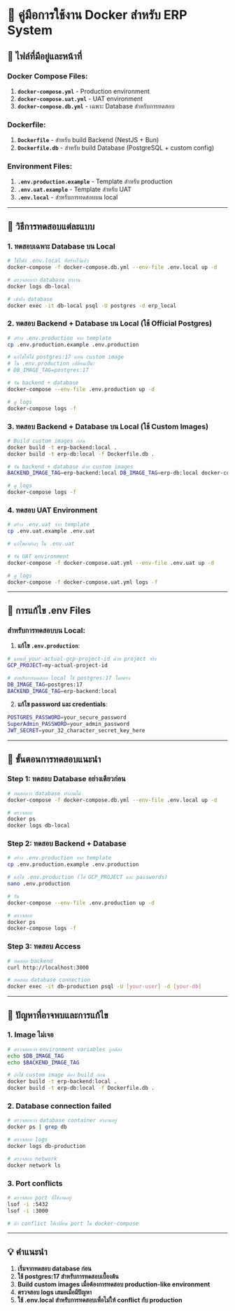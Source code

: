 # 🐳 คู่มือการใช้งาน Docker สำหรับ ERP System

## 📁 ไฟล์ที่มีอยู่และหน้าที่

### Docker Compose Files:
1. **`docker-compose.yml`** - Production environment
2. **`docker-compose.uat.yml`** - UAT environment  
3. **`docker-compose.db.yml`** - เฉพาะ Database สำหรับการทดสอบ

### Dockerfile:
1. **`Dockerfile`** - สำหรับ build Backend (NestJS + Bun)
2. **`Dockerfile.db`** - สำหรับ build Database (PostgreSQL + custom config)

### Environment Files:
1. **`.env.production.example`** - Template สำหรับ production
2. **`.env.uat.example`** - Template สำหรับ UAT
3. **`.env.local`** - สำหรับการทดสอบบน local

---

## 🚀 วิธีการทดสอบแต่ละแบบ

### 1. ทดสอบเฉพาะ Database บน Local

```bash
# ใช้ไฟล์ .env.local ที่สร้างไว้แล้ว
docker-compose -f docker-compose.db.yml --env-file .env.local up -d

# ตรวจสอบว่า database ทำงาน
docker logs db-local

# เข้าถึง database
docker exec -it db-local psql -U postgres -d erp_local
```

### 2. ทดสอบ Backend + Database บน Local (ใช้ Official Postgres)

```bash
# สร้าง .env.production จาก template
cp .env.production.example .env.production

# แก้ไขให้ใช้ postgres:17 แทน custom image
# ใน .env.production เปลี่ยนเป็น:
# DB_IMAGE_TAG=postgres:17

# รัน backend + database
docker-compose --env-file .env.production up -d

# ดู logs
docker-compose logs -f
```

### 3. ทดสอบ Backend + Database บน Local (ใช้ Custom Images)

```bash
# Build custom images ก่อน
docker build -t erp-backend:local .
docker build -t erp-db:local -f Dockerfile.db .

# รัน backend + database ด้วย custom images
BACKEND_IMAGE_TAG=erp-backend:local DB_IMAGE_TAG=erp-db:local docker-compose up -d

# ดู logs
docker-compose logs -f
```

### 4. ทดสอบ UAT Environment

```bash
# สร้าง .env.uat จาก template
cp .env.uat.example .env.uat

# แก้ไขค่าต่างๆ ใน .env.uat

# รัน UAT environment
docker-compose -f docker-compose.uat.yml --env-file .env.uat up -d

# ดู logs
docker-compose -f docker-compose.uat.yml logs -f
```

---

## 🔧 การแก้ไข .env Files

### สำหรับการทดสอบบน Local:

1. **แก้ไข `.env.production`**:
```bash
# แทนที่ your-actual-gcp-project-id ด้วย project จริง
GCP_PROJECT=my-actual-project-id

# สำหรับการทดสอบ local ใช้ postgres:17 โดยตรง
DB_IMAGE_TAG=postgres:17
BACKEND_IMAGE_TAG=erp-backend:local
```

2. **แก้ไข password และ credentials**:
```bash
POSTGRES_PASSWORD=your_secure_password
SuperAdmin_PASSWORD=your_admin_password
JWT_SECRET=your_32_character_secret_key_here
```

---

## 🧪 ขั้นตอนการทดสอบแนะนำ

### Step 1: ทดสอบ Database อย่างเดียวก่อน
```bash
# ทดสอบว่า database ทำงานได้
docker-compose -f docker-compose.db.yml --env-file .env.local up -d

# ตรวจสอบ
docker ps
docker logs db-local
```

### Step 2: ทดสอบ Backend + Database
```bash
# สร้าง .env.production จาก template
cp .env.production.example .env.production

# แก้ไข .env.production (ใส่ GCP_PROJECT และ passwords)
nano .env.production

# รัน
docker-compose --env-file .env.production up -d

# ตรวจสอบ
docker ps
docker-compose logs -f
```

### Step 3: ทดสอบ Access
```bash
# ทดสอบ backend
curl http://localhost:3000

# ทดสอบ database connection
docker exec -it db-production psql -U [your-user] -d [your-db]
```

---

## 🚨 ปัญหาที่อาจพบและการแก้ไข

### 1. Image ไม่เจอ
```bash
# ตรวจสอบว่า environment variables ถูกต้อง
echo $DB_IMAGE_TAG
echo $BACKEND_IMAGE_TAG

# ถ้าใช้ custom image ต้อง build ก่อน
docker build -t erp-backend:local .
docker build -t erp-db:local -f Dockerfile.db .
```

### 2. Database connection failed
```bash
# ตรวจสอบว่า database container ทำงานอยู่
docker ps | grep db

# ตรวจสอบ logs
docker logs db-production

# ตรวจสอบ network
docker network ls
```

### 3. Port conflicts
```bash
# ตรวจสอบ port ที่ใช้งานอยู่
lsof -i :5432
lsof -i :3000

# ถ้า conflict ให้เปลี่ยน port ใน docker-compose
```

---

## 💡 คำแนะนำ

1. **เริ่มจากทดสอบ database ก่อน**
2. **ใช้ postgres:17 สำหรับการทดสอบเบื้องต้น**
3. **Build custom images เมื่อต้องการทดสอบ production-like environment**
4. **ตรวจสอบ logs เสมอเมื่อมีปัญหา**
5. **ใช้ .env.local สำหรับการทดสอบเพื่อไม่ให้ conflict กับ production**
